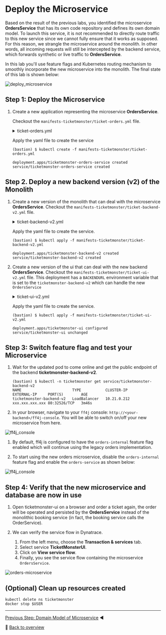 # Deploy the Microservice

Based on the result of the previous labs, you identified the microservice **OrdersService** that has its own code repository and defines its own domain model. To launch this service, it is not recommended to directly route traffic to this new service since we cannot fully ensure that it works as supposed. For this reason, we strangle the microservice around the monolith. In other words, all incoming requests will still be intercepted by the backend service, which forwards synthetic or live traffic to **OrdersService**.

In this lab you'll use feature flags and Kubernetes routing mechanism to smoothly incorporate the new microservice into the monolith. The final state of this lab is shown below:

![deploy_microservice](../assets/tm-orders-service.png)

## Step 1: Deploy the Microservice

1. Create a new application representing the microservice **OrdersService**.
    
    Checkout the `manifests-ticketmonster/ticket-orders.yml` file.
    <details>
        <summary>ticket-orders.yml</summary>

        ---
        apiVersion: extensions/v1beta1
        kind: Deployment
        metadata:
        name: ticketmonster-orders-service
        namespace: ticketmonster
        spec:
        replicas: 1
        template:
            metadata:
            labels:
                app: ticketmonster-orders-service
                version: v1
            spec:
            containers:
            - name: ticketmonster-orders-service
                image: dynatraceacm/ticketmonster-orders-service:latest
                resources:
                limits:
                    cpu: 500m
                    memory: 2048Mi
                requests:
                    cpu: 400m
                    memory: 2048Mi
                ports:
                - containerPort: 8080
                livenessProbe:
                httpGet:
                    path: /health
                    port: 8080
                initialDelaySeconds: 120
                periodSeconds: 10
                timeoutSeconds: 15
                readinessProbe:
                httpGet:
                    path: /health
                    port: 8080
                initialDelaySeconds: 120
                periodSeconds: 10
                timeoutSeconds: 15
            nodeSelector:
                beta.kubernetes.io/os: linux
        ---
        apiVersion: v1
        kind: Service
        metadata:
        name: ticketmonster-orders-service
        labels:
            app: ticketmonster-orders-service
        namespace: ticketmonster
        spec:
        ports:
        - name: http
            port: 8080
            targetPort: 8080
        selector:
            app: ticketmonster-orders-service
        ---
    </details>

    Apply the yaml file to create the service

    ```
    (bastion) $ kubectl create -f manifests-ticketmonster/ticket-orders.yml

    deployment.apps/ticketmonster-orders-service created
    service/ticketmonster-orders-service created
    ```

## Step 2. Deploy a new backend version (v2) of the Monolith
1. Create a new version of the monolith that can deal with the microservice **OrdersService**.
    Checkout the `manifests-ticketmonster/ticket-backend-v2.yml` file. 
    <details>
        <summary>ticket-backend-v2.yml</summary>

        ---
        apiVersion: extensions/v1beta1
        kind: Deployment
        metadata:
        name: ticketmonster-backend-v2
        namespace: ticketmonster
        spec:
        replicas: 1
        template:
            metadata:
            labels:
                app: ticketmonster-backend-v2
                version: v1
            spec:
            containers:
            - name: ticketmonster-backend-v2
                image: dynatraceacm/ticketmonster-backend-v2:latest
                env:
                - name: MYSQL_SERVICE_HOST
                value: ticketmonster-db
                - name: MYSQL_SERVICE_PORT
                value: "3306"
                resources:
                limits:
                    cpu: 500m
                    memory: 1024Mi
                requests:
                    cpu: 400m
                    memory: 768Mi
                ports:
                - containerPort: 8080
                livenessProbe:
                httpGet:
                    path: /ff4j-console
                    port: 8080
                initialDelaySeconds: 120
                periodSeconds: 10
                timeoutSeconds: 15
                readinessProbe:
                httpGet:
                    path: /ff4j-console
                    port: 8080
                initialDelaySeconds: 120
                periodSeconds: 10
                timeoutSeconds: 15
            nodeSelector:
                beta.kubernetes.io/os: linux
        ---
        apiVersion: v1
        kind: Service
        metadata:
        name: ticketmonster-backend-v2
        labels:
            app: ticketmonster-backend-v2
        namespace: ticketmonster
        spec:
        ports:
        - name: http
            port: 80
            targetPort: 8080
        selector:
            app: ticketmonster-backend-v2
        type: LoadBalancer
        ---
    </details>

    Apply the yaml file to create the service.

    ```
    (bastion) $ kubectl apply -f manifests-ticketmonster/ticket-backend-v2.yml

    deployment.apps/ticketmonster-backend-v2 created
    service/ticketmonster-backend-v2 created
    ```


1. Create a new version of the ui that can deal with the new backend **OrdersService**.
    Checkout the `manifests-ticketmonster/ticket-ui-v2.yml` file. This deployment has a `BACKENDURL` environment variable that is set to the `ticketmonster-backend-v2` which can handle the new `OrdersService`
    <details>
        <summary>ticket-ui-v2.yml</summary>

        ---
        apiVersion: extensions/v1beta1
        kind: Deployment
        metadata:
        name: ticketmonster-ui
        namespace: ticketmonster
        spec:
        replicas: 1
        template:
            metadata:
            labels:
                app: ticketmonster-ui
                version: v1
            spec:
            containers:
            - name: ticketmonster-ui
                image: dynatraceacm/ticketmonster-ui-v1:latest
                env:
                - name: BACKENDURL
                value: ticketmonster-backend-v2
                resources:
                limits:
                    cpu: 500m
                    memory: 1024Mi
                requests:
                    cpu: 400m
                    memory: 768Mi
                ports:
                - containerPort: 8080
                livenessProbe:
                httpGet:
                    path: /
                    port: 8080
                initialDelaySeconds: 30
                periodSeconds: 10
                timeoutSeconds: 15
                readinessProbe:
                httpGet:
                    path: /
                    port: 8080
                initialDelaySeconds: 30
                periodSeconds: 10
                timeoutSeconds: 15
            nodeSelector:
                beta.kubernetes.io/os: linux
        ---
        apiVersion: v1
        kind: Service
        metadata:
        name: ticketmonster-ui
        labels:
            app: ticketmonster-ui
        namespace: ticketmonster
        spec:
        ports:
        - name: http
            port: 80
            targetPort: 8080
        selector:
            app: ticketmonster-ui
        type: LoadBalancer
        ---
    </details>

    Apply the yaml file to create the service.

    ```
    (bastion) $ kubectl apply -f manifests-ticketmonster/ticket-ui-v2.yml

    deployment.apps/ticketmonster-ui configured
    service/ticketmonster-ui unchanged
    ```

## Step 3: Switch feature flag and test your Microservice

1. Wait for the updated pod to come online and get the public endpoint of the backend **ticketmonster-backend-v2**.
    ```
    (bastion) $ kubectl -n ticketmonster get service/ticketmonster-backend-v2
    NAME                       TYPE           CLUSTER-IP        EXTERNAL-IP     PORT(S)        AGE
    ticketmonster-backend-v2   LoadBalancer   10.21.0.212       xxx.xxx.xxx.xxx 80:32526/TCP   3m46s
    ```

1. In your browser, navigate to your `ff4j` console: `http://<your-backend>/ff4j-console`. You will be able to switch on/off your new microservice from here. 

![ff4j_console](../assets/ff4j_console.png)

1. By default, ff4j is configured to have the `orders-internal` feature flag enabled which will continue using the legacy orders implementation.

1. To start using the new orders microservice, disable the `orders-internal` feature flag and enable the `orders-service` as shown below:

![ff4j_console](../assets/ff4j_orders_service_ff.png)

## Step 4: Verify that the new microservice and database are now in use

1. Open ticketmonster-ui on a browser and order a ticket again, the order will be operated and persisted by the **OrdersService** instead of the monolithic booking service (in fact, the booking service calls the OrderService).

1. We can verify the service flow in Dynatrace.
    1. From the left menu, choose the **Transaction & services** tab.
    1. Select service **TicketMonsterUI**.
    1. Click on **View service flow**.
    1. Finally, you see the service flow containing the microservice `OrdersService`.

![orders-microservice](../assets/orders-microservice.png)

## (Optional) Clean up resources created

    kubectl delete ns ticketmonster
    docker stop $USER

---
[Previous Step: Domain Model of Microservice](../6_Domain_Model_of_Microservice) :arrow_backward:

:arrow_up_small: [Back to overview](../)
